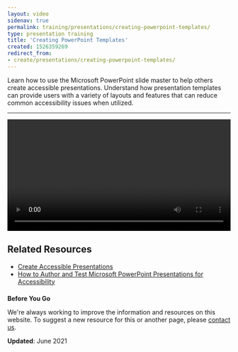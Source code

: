 ```yaml
---
layout: video
sidenav: true
permalink: training/presentations/creating-powerpoint-templates/
type: presentation training
title: 'Creating PowerPoint Templates'
created: 1526359269
redirect_from:
- create/presentations/creating-powerpoint-templates/
---
```


<p>Learn how to use the Microsoft PowerPoint slide master to help others create accessible presentations. Understand how presentation templates can provide users with a variety of layouts and features that can reduce common accessibility issues when utilized.</p>
<hr>
<p><video controls="controls" data-vscid="3qesx4ovd" style="width:100%"><source src="https://assets.section508.gov/files/Creating-PowerPoint-Template_OpenCaption.mp4" type="video/mp4"></video></p>
<h2>Related Resources</h2>
<ul>
<li><a href="{{site.baseurl}}/create/presentations">Create Accessible Presentations </a></li>
<li><a href="{{site.baseurl}}/create/presentations/training-videos">How to Author and Test Microsoft PowerPoint Presentations for Accessibility</a></li>
</ul>
<div class="border-base radius-lg border-1px" style="margin-top: 1.5em;">
<div class="padding-1">
<p class="text-large"><strong>Before You Go</strong></p>
<p>We're always working to improve the information and resources on this website. To suggest a new resource for this or another page, please <a href="mailto:section.508@gsa.gov">contact us</a>.</p>
</div></div>
<p><strong>Updated</strong>: June 2021</p>